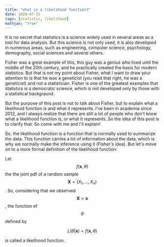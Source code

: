 ```yaml
---
title: "what is a likelihood function?"
date: 2020-07-15
tags: [statistic, likelihood]
mathjax: "true"
---
```


It is no secret that statistics is a science widely used in several areas as a tool for data analysis. But this science is not only used, it is also developed in numerous areas, such as engineering, computer science, psychology, demography, social sciences and several others.

Fisher was a great example of this, this guy was a genius who lived until the middle of the 20th century, and he practically created the basis for modern statistics. But that is not my point about Fisher, what I want to draw your attention to is that he was a geneticist (you read that right, he was a geneticist) and not a statistician. Fisher is one of the greatest examples that statistics is a democratic science, which is not developed only by those with a statistical backgraund.

But the purpose of this post is not to talk about Fisher, but to explain what a likelihood function is and what it represents. I've been in academia since 2012, and I always realize that there are still a lot of people who don't know what a likelihood function is, or what it represents. So the idea of this post is to clarify that. So come with me and I'll explain!

So, the likelihood function is a function that is normally used to summarize the data. This function carries a lot of information about the data, which is why we normally make the inference using it (Fisher's idea). But let's move on to a more formal definition of the likelihood function:

Let $$f(\mathbf{x}, \theta) $$ the the joint pdf of a random sample $$ \mathbf{X} = (X_1, \dots, X_n) $$. So, considering that we observed $$ \mathbf{X} =\mathbf{x}  $$ , the function of $$ \theta $$ defined by

$$
L(\theta | \mathbf{x} ) = f(\mathbf{x}, \theta)
$$

is called a likelihood function.
